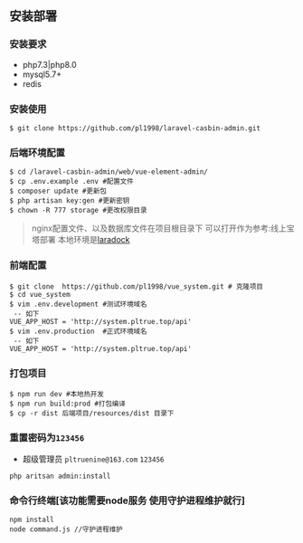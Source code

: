 ## 安装部署

### 安装要求
  * php7.3|php8.0
  * mysql5.7+
  * redis


### 安装使用
```shell script
$ git clone https://github.com/pl1998/laravel-casbin-admin.git
```
### 后端环境配置 
```shell script
$ cd /laravel-casbin-admin/web/vue-element-admin/
$ cp .env.example .env #配置文件
$ composer update #更新包
$ php artisan key:gen #更新密钥
$ chown -R 777 storage #更改权限目录
```
> nginx配置文件、以及数据库文件在项目根目录下 可以打开作为参考:线上宝塔部署 本地环境是[laradock](https://laradock-docs.linganmin.cn/)
### 前端配置
```shell script
$ git clone  https://github.com/pl1998/vue_system.git # 克隆项目
$ cd vue_system
$ vim .env.development #测试环境域名
 -- 如下
VUE_APP_HOST = 'http://system.pltrue.top/api'
$ vim .env.production  #正式环境域名
 -- 如下
VUE_APP_HOST = 'http://system.pltrue.top/api'

```
### 打包项目
```shell script
$ npm run dev #本地热开发
$ npm run build:prod #打包编译
$ cp -r dist 后端项目/resources/dist 目录下

```

### 重置密码为`123456`
  * 超级管理员 `pltruenine@163.com` `123456`
```shell script
php aritsan admin:install
```

### 命令行终端[该功能需要node服务 使用守护进程维护就行]
```shell script
npm install
node command.js //守护进程维护
```
